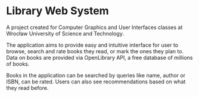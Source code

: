 # Library Web System
A project created for Computer Graphics and User Interfaces classes at Wrocław University of Science and Technology. 

The application aims to provide easy and intuitive interface for user to browse, search and rate books they read, or mark the ones they plan to. Data on books are provided via OpenLibrary API, a free database of millions of books.

Books in the application can be searched by queries like name, author or ISBN, can be rated. Users can also see recommendations based on what they read before.

